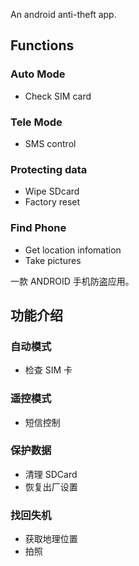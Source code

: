 An android anti-theft app.
## Functions ##
### Auto Mode ###
  * Check SIM card
### Tele Mode ###
  * SMS control
### Protecting data ###
  * Wipe SDcard
  * Factory reset
### Find Phone ###
  * Get location infomation
  * Take pictures

一款 ANDROID 手机防盗应用。
## 功能介绍 ##
### 自动模式 ###
  * 检查 SIM 卡
### 遥控模式 ###
  * 短信控制
### 保护数据 ###
  * 清理 SDCard
  * 恢复出厂设置
### 找回失机 ###
  * 获取地理位置
  * 拍照